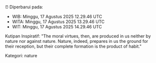 ⏰ Diperbarui pada:
- WIB: Minggu, 17 Agustus 2025 12.29.46 UTC
- WITA: Minggu, 17 Agustus 2025 13.29.46 UTC
- WIT: Minggu, 17 Agustus 2025 14.29.46 UTC

Kutipan Inspiratif:
"The moral virtues, then, are produced in us neither by nature nor against nature. Nature, indeed, prepares in us the ground for their reception, but their complete formation is the product of habit."


Kategori: nature

